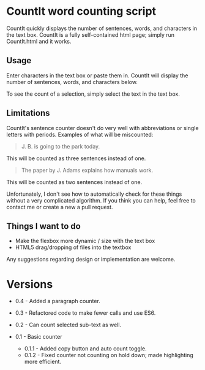# CountIt word counting script

CountIt quickly displays the number of sentences, words, and characters in the text box. CountIt is a fully self-contained html page; simply run CountIt.html and it works.

## Usage

Enter characters in the text box or paste them in. CountIt will display the number of sentences, words, and characters below.

To see the count of a selection, simply select the text in the text box.

## Limitations

CountIt's sentence counter doesn't do very well with abbreviations or single letters with periods. Examples of what will be miscounted:

> J. B. is going to the park today.

This will be counted as three sentences instead of one.

> The paper by J. Adams explains how manuals work.

This will be counted as two sentences instead of one.

Unfortunately, I don't see how to automatically check for these things without a very complicated algorithm. If you think you can help, feel free to contact me or create a new a pull request.

## Things I want to do

- Make the flexbox more dynamic / size with the text box
- HTML5 drag/dropping of files into the textbox

Any suggestions regarding design or implementation are welcome.

# Versions

- 0.4 - Added a paragraph counter.

- 0.3 - Refactored code to make fewer calls and use ES6.

- 0.2 - Can count selected sub-text as well.

- 0.1 - Basic counter
  - 0.1.1 - Added copy button and auto count toggle.
  - 0.1.2 - Fixed counter not counting on hold down; made highlighting more efficient.

